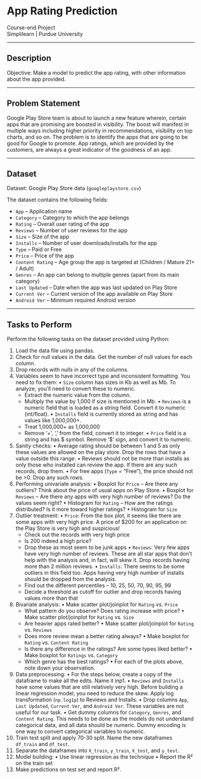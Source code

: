 # App Rating Prediction

Course-end Project  
Simplilearn | Purdue University

---

## Description

Objective: Make a model to predict the app rating, with other information about the app provided.

---

## Problem Statement

Google Play Store team is about to launch a new feature wherein, certain apps that are promising are boosted in visibility. The boost will manifest in multiple ways including higher priority in recommendations, visibility on top charts, and so on. The problem is to identify the apps that are going to be good for Google to promote. App ratings, which are provided by the customers, are always a great indicator of the goodness of an app.

---

## Dataset

Dataset: Google Play Store data (`googleplaystore.csv`)

The dataset contains the following fields:

- `App` – Application name
- `Category` – Category to which the app belongs
- `Rating` – Overall user rating of the app
- `Reviews` – Number of user reviews for the app
- `Size` – Size of the app
- `Installs` – Number of user downloads/installs for the app
- `Type` – Paid or Free
- `Price` – Price of the app
- `Content Rating` – Age group the app is targeted at (Children / Mature 21+ / Adult)
- `Genres` – An app can belong to multiple genres (apart from its main category)
- `Last Updated` – Date when the app was last updated on Play Store
- `Current Ver` – Current version of the app available on Play Store
- `Android Ver` – Minimum required Android version

---

## Tasks to Perform

Perform the following tasks on the dataset provided using Python:

1. Load the data file using pandas.
2. Check for null values in the data. Get the number of null values for each column.
3. Drop records with nulls in any of the columns.
4. Variables seem to have incorrect type and inconsistent formatting. You need to fix them:
   • `Size` column has sizes in Kb as well as Mb. To analyze, you’ll need to convert these to numeric.
      - Extract the numeric value from the column.
      - Multiply the value by 1,000 if size is mentioned in Mb.
   • `Reviews` is a numeric field that is loaded as a string field. Convert it to numeric (int/float).
   • `Installs` field is currently stored as string and has values like 1,000,000+.
      - Treat 1,000,000+ as 1,000,000
      - Remove ‘+’, ‘,’ from the field, convert it to integer.
   • `Price` field is a string and has $ symbol. Remove ‘$’ sign, and convert it to numeric.
5. Sanity checks:
   • Average rating should be between 1 and 5 as only these values are allowed on the play store. Drop the rows that have a value outside this range.
   • Reviews should not be more than installs as only those who installed can review the app. If there are any such records, drop them.
   • For free apps (`Type` = “Free”), the price should not be >0. Drop any such rows.
6. Performing univariate analysis:
   • Boxplot for `Price` – Are there any outliers? Think about the price of usual apps on Play Store.
   • Boxplot for `Reviews` – Are there any apps with very high number of reviews? Do the values seem right?
   • Histogram for `Rating` – How are the ratings distributed? Is it more toward higher ratings?
   • Histogram for `Size`
7. Outlier treatment:
   • `Price`: From the box plot, it seems like there are some apps with very high price. A price of $200 for an application on the Play Store is very high and suspicious!
      - Check out the records with very high price
      - Is 200 indeed a high price?
      - Drop these as most seem to be junk apps
   • `Reviews`: Very few apps have very high number of reviews. These are all star apps that don’t help with the analysis and, in fact, will skew it. Drop records having more than 2 million reviews.
   • `Installs`: There seems to be some outliers in this field too. Apps having very high number of installs should be dropped from the analysis.
      - Find out the different percentiles – 10, 25, 50, 70, 90, 95, 99
      - Decide a threshold as cutoff for outlier and drop records having values more than that
8. Bivariate analysis:
   • Make scatter plot/joinplot for `Rating` vs. `Price`
      - What pattern do you observe? Does rating increase with price?
   • Make scatter plot/joinplot for `Rating` vs. `Size`
      - Are heavier apps rated better?
   • Make scatter plot/joinplot for `Rating` vs. `Reviews`
      - Does more review mean a better rating always?
   • Make boxplot for `Rating` vs. `Content Rating`
      - Is there any difference in the ratings? Are some types liked better?
   • Make boxplot for `Ratings` vs. `Category`
      - Which genre has the best ratings?
   • For each of the plots above, note down your observation.
9. Data preprocessing:
   • For the steps below, create a copy of the dataframe to make all the edits. Name it inp1.
   • `Reviews` and `Installs` have some values that are still relatively very high. Before building a linear regression model, you need to reduce the skew. Apply log transformation (`np.log1p`) to Reviews and Installs.
   • Drop columns `App`, `Last Updated`, `Current Ver`, and `Android Ver`. These variables are not useful for our task.
   • Get dummy columns for `Category`, `Genres`, and `Content Rating`. This needs to be done as the models do not understand categorical data, and all data should be numeric. Dummy encoding is one way to convert categorical variables to numeric.
10. Train test split and apply 70-30 split. Name the new dataframes `df_train` and `df_test`.
11. Separate the dataframes into `X_train`, `y_train`, `X_test`, and `y_test`.
12. Model building:
    • Use linear regression as the technique
    • Report the R² on the train set
13. Make predictions on test set and report R².
